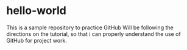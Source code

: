 # hello-world
This is a sample repository to practice GitHub
Will be following the directions on the tutorial, so that i can properly understand the use of GitHub for project work.
